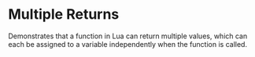 # Multiple Returns

Demonstrates that a function in Lua can return multiple values, which can each
be assigned to a variable independently when the function is called.
